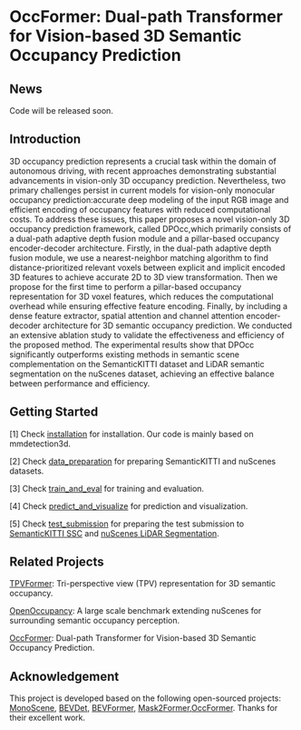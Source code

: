 # OccFormer: Dual-path Transformer for Vision-based 3D Semantic Occupancy Prediction

## News

Code will be released soon.

## Introduction
3D occupancy prediction represents a crucial task within the domain of autonomous driving, with recent approaches demonstrating substantial advancements in vision-only 3D occupancy prediction. Nevertheless, two primary challenges persist in current models for vision-only monocular occupancy prediction:accurate deep modeling of the input RGB image and efficient encoding of occupancy features with reduced computational costs. To address these issues, this paper proposes a novel vision-only 3D occupancy prediction framework, called DPOcc,which primarily consists of a dual-path adaptive depth fusion module and a pillar-based occupancy encoder-decoder architecture. Firstly, in the dual-path adaptive depth fusion module, we use a nearest-neighbor matching algorithm to find distance-prioritized relevant voxels between explicit and implicit encoded 3D features to achieve accurate 2D to 3D view transformation. Then we propose for the first time to perform a pillar-based occupancy representation for 3D voxel features, which reduces the computational overhead while ensuring effective feature encoding. Finally, by including a dense feature extractor, spatial attention and channel attention encoder-decoder architecture for 3D semantic occupancy prediction. We conducted an extensive ablation study to validate the effectiveness and efficiency of the proposed method. The experimental results show that DPOcc significantly outperforms existing methods in semantic scene complementation on the SemanticKITTI dataset and LiDAR semantic segmentation on the nuScenes dataset, achieving an effective balance between performance and efficiency.


## Getting Started

[1] Check [installation](docs/install.md) for installation. Our code is mainly based on mmdetection3d.

[2] Check [data_preparation](docs/prepare_dataset.md) for preparing SemanticKITTI and nuScenes datasets.

[3] Check [train_and_eval](docs/train_and_eval.md) for training and evaluation.

[4] Check [predict_and_visualize](docs/predict_and_visualize.md) for prediction and visualization.

[5] Check [test_submission](docs/test_submission.md) for preparing the test submission to [SemanticKITTI SSC](https://codalab.lisn.upsaclay.fr/competitions/7170) and [nuScenes LiDAR Segmentation](https://www.nuscenes.org/lidar-segmentation?externalData=all&mapData=all&modalities=Any).


## Related Projects

[TPVFormer](https://github.com/wzzheng/TPVFormer): Tri-perspective view (TPV) representation for 3D semantic occupancy.

[OpenOccupancy](https://github.com/JeffWang987/OpenOccupancy): A large scale benchmark extending nuScenes for surrounding semantic occupancy perception.

[OccFormer](https://github.com/zhangyp15/OccFormer): Dual-path Transformer for Vision-based 3D Semantic Occupancy Prediction.

## Acknowledgement

This project is developed based on the following open-sourced projects: [MonoScene](https://github.com/astra-vision/MonoScene), [BEVDet](https://github.com/HuangJunJie2017/BEVDet), [BEVFormer](https://github.com/fundamentalvision/BEVFormer), [Mask2Former](https://github.com/facebookresearch/Mask2Former),[OccFormer](https://github.com/zhangyp15/OccFormer). Thanks for their excellent work.


